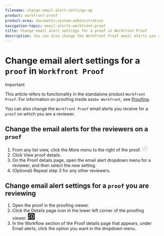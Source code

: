 ```yaml
---
filename: change-email-alert-settings-wp
product: workfront-proof
product-area: documents;system-administration
navigation-topic: email-alerts-workfront-proof
title: Change email alert settings for a proof in Workfront Proof
description: You can also change the Workfront Proof email alerts you receive for a proof on which you are a reviewer.
---
```


# Change email alert settings for a `proof` in `Workfront Proof`

>[!IMPORTANT]
>
>This article refers to functionality in the standalone product `Workfront Proof`. For information on proofing inside `Adobe Workfront`, see [Proofing](../../../review-and-approve-work/proofing/proofing.md).

You can also change the `Workfront Proof` email alerts you receive for a `proof` on which you are a reviewer.

## Change the email alerts for the reviewers on a `proof`

<ol> 
 <li value="1">From any list view, click the&nbsp;<span class="bold">More</span>&nbsp;menu to the right of the <span>proof</span>. <img src="assets/more-button-small.png"><br></li> 
 <li value="2">Click&nbsp;<span class="bold">View <span>proof</span> details</span>.</li> 
 <li value="3">On the <span class="bold">Proof details </span>page, open the email alert dropdown menu for a reviewer, and then select the new setting.</li> 
 <li value="4">(Optional) Repeat step 3 for any other reviewers.</li> 
</ol>

## Change email alert settings for a `proof` you are reviewing

<ol> 
 <li value="1">Open the <span>proof</span> in the <span>proofing viewer</span>.</li> 
 <li value="2">Click the Details page icon in the lower left corner of the <span>proofing viewer</span>. <img src="assets/details-page-btn.png" alt="Details_page_btn.png"></li> 
 <li value="3">In the Workflow section of the Proof details page that appears, under <span class="bold">Email alerts</span>, click the option you want in the dropdown menu.</li> 
</ol>

